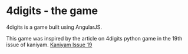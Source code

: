 # 4digits - the game

4digits is a game built using AngularJS.

This game was inspired by the article on 4digits python game in the 19th issue of kaniyam. <a href="http://www.kaniyam.com/release-19/"> Kaniyam Issue 19 </a>
